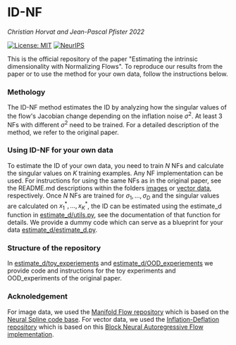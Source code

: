 # ID-NF

*Christian Horvat and Jean-Pascal Pfister 2022*

[![License: MIT](https://img.shields.io/badge/License-MIT-yellow.svg)](https://opensource.org/licenses/MIT)
[![NeurIPS](http://img.shields.io/badge/NeurIPS-2021-8B6DA0.svg)](https://proceedings.neurips.cc/paper/2021/hash/4c07fe24771249c343e70c32289c1192-Abstract.html)

This is the official repository of the paper "Estimating the intrinsic dimensionality with Normalizing Flows". To reproduce our results from the paper or to use the method for your own data, follow the instructions below. 

### Methology
The ID-NF method estimates the ID by analyzing how the singular values of the flow's Jacobian change depending on the inflation noise $\sigma^2$. At least 3 NFs with different $\sigma^2$ need to be trained. For a detailed description of the method, we refer to the original paper.

### Using ID-NF for your own data
To estimate the ID of your own data, you need to train $N$ NFs and calculate the singular values on $K$ training examples. Any NF implementation can be used. For instructions for using the same NFs as in the original paper, see the README.md descriptions within the folders [images](images) or [vector data](vectors_data), respectively. Once $N$ NFs are trained for $\sigma_1,\dots,\sigma_D$ and the singular values are calculated on $x_{1}^{*},\dots,x_{K}^{*}$, the ID can be estimated using the estimate_d function in [estimate_d/utils.py](estimate_d/utils.py), see the documentation of that function for details. We provide a dummy code which can serve as a blueprint for your data [estimate_d/estimate_d.py](estimate_d/estimate_d.py).

### Structure of the repository
In [estimate_d/toy_experiements](estimate_d/toy_experiements) and [estimate_d/OOD_experiements](estimate_d/OOD_experiements) we provide code and instructions for the toy experiments and OOD_experiments of the original paper.

### Acknoledgement
For image data, we used the [Manifold Flow repository](https://github.com/johannbrehmer/manifold-flow) which is based on the [Neural Spline code base](https://github.com/bayesiains/nsf). For vector data, we used the [Inflation-Deflation repository](https://github.com/chrvt/Inflation-Deflation) which is based on this [Block Neural Autoregressive Flow implementation](https://github.com/kamenbliznashki/normalizing_flows).


